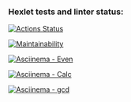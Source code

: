 ### Hexlet tests and linter status:
[![Actions Status](https://github.com/Bogdan92/python-project-49/actions/workflows/hexlet-check.yml/badge.svg)](https://github.com/Bogdan92/python-project-49/actions)

[![Maintainability](https://api.codeclimate.com/v1/badges/5e8b9c5aa4f8ee2088ba/maintainability)](https://codeclimate.com/github/Bogdan92/python-project-49/maintainability)

[![Asciinema - Even](https://img.shields.io/badge/Asciinema%20--%20Even-White?style=flat&logo=Even&logoColor=White)](https://asciinema.org/a/D7QPJIhSQ1UapbFqmzEpKpgJu)

[![Asciinema - Calc](https://img.shields.io/badge/Asciinema%20--%20Calc-White?style=flat&logo=Even&logoColor=White)](https://asciinema.org/a/Fqmomm7OIaoL86P8ppc9TbNHi)

[![Asciinema - gcd](https://img.shields.io/badge/Asciinema%20--%20gcd-White?style=flat)](https://asciinema.org/a/V883SyP0r8t21Ky5m0wrZ4BWZ)
